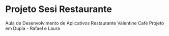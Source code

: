 # Projeto Sesi Restaurante
Aula de Desenvolvimento de Aplicativos
Restaurante Valentine Café
Projeto em Dupla - Rafael e Laura